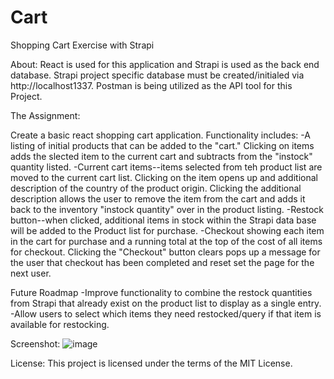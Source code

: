 # Cart
Shopping Cart Exercise with Strapi

About: React is used for this application and Strapi is used as the back end database. Strapi project specific database must be created/initialed via http://localhost1337. Postman is being utilized as the API tool for this Project.

The Assignment: 

Create a basic react shopping cart application. Functionality includes:
-A listing of initial products that can be added to the "cart." Clicking on items adds the slected item to the current cart and subtracts from the "instock" quantity listed.
-Current cart items--items selected from teh product list are moved to the current cart list. Clicking on the item opens up and additional description of the country of the product origin. Clicking the additional description allows the user to remove the item from the cart and adds it back to the inventory "instock quantity" over in the product listing. 
-Restock button--when clicked, additional items in stock within the Strapi data base will be added to the Product list for purchase.
-Checkout showing each item in the cart for purchase and a running total at the top of the cost of all items for checkout. Clicking the "Checkout" button clears pops up a message for the user that checkout has been completed and reset set the page for the next user.

Future Roadmap
-Improve functionality to combine the restock quantities from Strapi that already exist on the product list to display as a single entry.
-Allow users to select which items they need restocked/query if that item is available for restocking.

Screenshot:
![image](https://github.com/yfung8/Cart/assets/61643572/0f7c2bf7-6fd9-4144-8832-dfff0f523790)

License:
This project is licensed under the terms of the MIT License.
